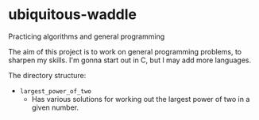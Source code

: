 # ubiquitous-waddle
Practicing algorithms and general programming

The aim of this project is to work on general programming problems, to sharpen my skills.
I'm gonna start out in C, but I may add more languages.

The directory structure:

  - ``` largest_power_of_two ``` 
      - Has various solutions for working out the largest power of two in a given number.
